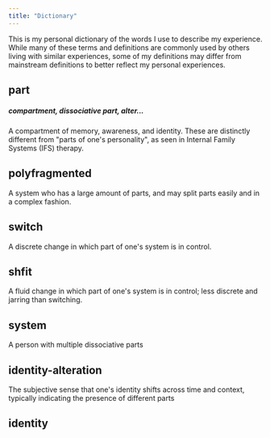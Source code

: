 ```yaml
---
title: "Dictionary"
---
```

This is my personal dictionary of the words I use to describe my experience. While many of these terms and definitions are commonly used by others living with similar experiences, some of my definitions may differ from mainstream definitions to better reflect my personal experiences.

## part
##### compartment, dissociative part, alter...
A compartment of memory, awareness, and identity. These are distinctly different from "parts of one's personality", as seen in Internal Family Systems (IFS) therapy. 

## polyfragmented
A system who has a large amount of parts, and may split parts easily and in a complex fashion.

## switch
A discrete change in which part of one's system is in control.

## shfit
A fluid change in which part of one's system is in control; less discrete and jarring than switching.

## system
A person with multiple dissociative parts

## identity-alteration
The subjective sense that one's identity shifts across time and context, typically indicating the presence of different parts

## identity



